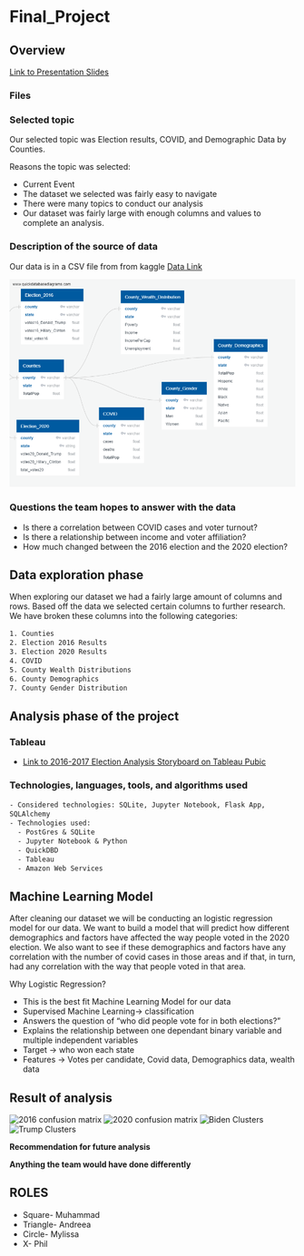 # Final_Project

## Overview

[Link to Presentation Slides](https://docs.google.com/presentation/d/1xdDUYNJqjwQh7HjSNzms4qzsJXtMZ27hIY0XhTGuiYQ/edit#slide=id.p)

### Files

### **Selected topic**

Our selected topic was Election results, COVID, and Demographic Data by Counties.

Reasons the topic was selected:
* Current Event 
* The dataset we selected was fairly easy to navigate
* There were many topics to conduct our analysis 
* Our dataset was fairly large with enough columns and values to complete an analysis.

### **Description of the source of data**

Our data is in a CSV file from from kaggle
[Data Link](https://www.kaggle.com/etsc9287/2020-general-election-polls?select=county_statistics.csv)

![ERD](Resources/QuickDBD_Draft.png)

### **Questions the team hopes to answer with the data**

* Is there a correlation between COVID cases and voter turnout?
* Is there a relationship between income and voter affiliation?
* How much changed between the 2016 election and the 2020 election?

## Data exploration phase

When exploring our dataset we had a fairly large amount of columns and rows. Based off the data we selected certain columns to further research. We have broken these columns into the following categories:

    1. Counties
    2. Election 2016 Results
    3. Election 2020 Results
    4. COVID
    5. County Wealth Distributions 
    6. County Demographics 
    7. County Gender Distribution  

## Analysis phase of the project

### Tableau

- [Link to 2016-2017 Election Analysis Storyboard on Tableau Pubic](https://public.tableau.com/profile/carolina4264#!/vizhome/2016-2020ElectionAnalysis/2016and2020ElectionResultsAnalysis)

### **Technologies, languages, tools, and algorithms used**

    - Considered technologies: SQLite, Jupyter Notebook, Flask App, SQLAlchemy
    - Technologies used:
      - PostGres & SQLite
      - Jupyter Notebook & Python 
      - QuickDBD
      - Tableau
      - Amazon Web Services 


## Machine Learning Model
After cleaning our dataset we will be conducting an logistic regression model for our data. We want to build a model that will predict how different demographics and factors have affected the way people voted in the 2020 election. We also want to see if these demographics and factors have any correlation with the number of covid cases in those areas and if that, in turn, had any correlation with the way that people voted in that area. 

Why Logistic Regression? 
* This is the best fit Machine Learning Model for our data
* Supervised Machine Learning→ classification
* Answers the question of “who did people vote for in both elections?”
* Explains the relationship between one dependant binary variable and multiple independent variables
* Target → who won each state
* Features → Votes per candidate, Covid data, Demographics data, wealth data


## Result of analysis
![2016 confusion matrix](https://github.com/Mkhanali25/Final_Project/blob/main/Images/2016_confusion.png)
![2020 confusion matrix](https://github.com/Mkhanali25/Final_Project/blob/main/Images/2020_confusion.png)
![Biden Clusters](https://github.com/Mkhanali25/Final_Project/blob/main/Images/Biden_cluster.png)
![Trump Clusters](https://github.com/Mkhanali25/Final_Project/blob/main/Images/Trump_cluster.png)




**Recommendation for future analysis**

**Anything the team would have done differently**

## ROLES

* Square- Muhammad
* Triangle- Andreea
* Circle- Mylissa
* X- Phil
